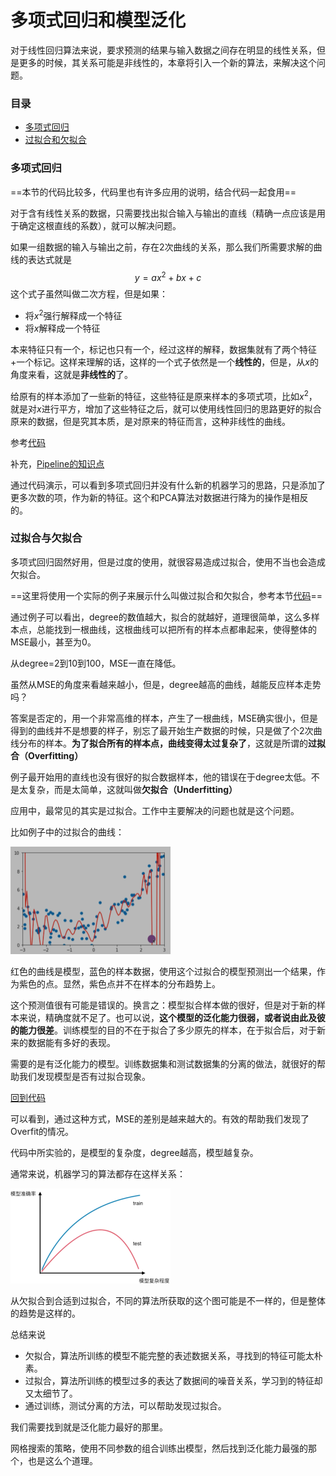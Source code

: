 # 多项式回归和模型泛化

对于线性回归算法来说，要求预测的结果与输入数据之间存在明显的线性关系，但是更多的时候，其关系可能是非线性的，本章将引入一个新的算法，来解决这个问题。

### 目录

* [多项式回归](#Polynomial-Regression)
* [过拟合和欠拟合](#Overfit-Underfit)

### <span id="Polynomial-Regression">多项式回归</span>

==本节的代码比较多，代码里也有许多应用的说明，结合代码一起食用==

对于含有线性关系的数据，只需要找出拟合输入与输出的直线（精确一点应该是用于确定这根直线的系数），就可以解决问题。

如果一组数据的输入与输出之前，存在2次曲线的关系，那么我们所需要求解的曲线的表达式就是
$$
y = ax^2 + bx +c
$$
这个式子虽然叫做二次方程，但是如果：

* 将$x^2$强行解释成一个特征
* 将$x$解释成一个特征

本来特征只有一个，标记也只有一个，经过这样的解释，数据集就有了两个特征+一个标记。这样来理解的话，这样的一个式子依然是一个**线性的**，但是，从$x$的角度来看，这就是**非线性的**了。

给原有的样本添加了一些新的特征，这些特征是原来样本的多项式项，比如$x^2$，就是对$x$进行平方，增加了这些特征之后，就可以使用线性回归的思路更好的拟合原来的数据，但是究其本质，是对原来的特征而言，这种非线性的曲线。

参考[代码](../notebooks/chp6-Polynomial-Regression-and-Model-Generalization/01-Polynomial-Regression.ipynb)

补充，[Pipeline的知识点](../notebooks/chp6-Polynomial-Regression-and-Model-Generalization/02-Polynomial-Regression-and-Pipeline.ipynb)

通过代码演示，可以看到多项式回归并没有什么新的机器学习的思路，只是添加了更多次数的项，作为新的特征。这个和PCA算法对数据进行降为的操作是相反的。

### <span id="Overfit-Underfit">过拟合与欠拟合</span>

多项式回归固然好用，但是过度的使用，就很容易造成过拟合，使用不当也会造成欠拟合。

==这里将使用一个实际的例子来展示什么叫做过拟合和欠拟合，参考本节[代码](../notebooks/chp6-Polynomial-Regression-and-Model-Generalization/03-Overfit-and-Underfit.ipynb)==

通过例子可以看出，degree的数值越大，拟合的就越好，道理很简单，这么多样本点，总能找到一根曲线，这根曲线可以把所有的样本点都串起来，使得整体的MSE最小，甚至为0。

从degree=2到10到100，MSE一直在降低。

虽然从MSE的角度来看越来越小，但是，degree越高的曲线，越能反应样本走势吗？

答案是否定的，用一个非常高维的样本，产生了一根曲线，MSE确实很小，但是得到的曲线并不是想要的样子，别忘了最开始生产数据的时候，只是做了个2次曲线分布的样本。**为了拟合所有的样本点，曲线变得太过复杂了**，这就是所谓的**过拟合（Overfitting）**

例子最开始用的直线也没有很好的拟合数据样本，他的错误在于degree太低。不是太复杂，而是太简单，这就叫做**欠拟合（Underfitting）**

应用中，最常见的其实是过拟合。工作中主要解决的问题也就是这个问题。

比如例子中的过拟合的曲线：

<p style="align:center"><img src="./pngs/Polynomial-Regression-and-Model-Generalization_1.png" style="zoom:25%; "/></p>

红色的曲线是模型，蓝色的样本数据，使用这个过拟合的模型预测出一个结果，作为紫色的点。显然，紫色点并不在样本的分布趋势上。

这个预测值很有可能是错误的。换言之：模型拟合样本做的很好，但是对于新的样本来说，精确度就不足了。也可以说，**这个模型的泛化能力很弱，或者说由此及彼的能力很差**。训练模型的目的不在于拟合了多少原先的样本，在于拟合后，对于新来的数据能有多好的表现。

需要的是有泛化能力的模型。训练数据集和测试数据集的分离的做法，就很好的帮助我们发现模型是否有过拟合现象。

[回到代码](../notebooks/chp6-Polynomial-Regression-and-Model-Generalization/04-Why-Train-Test-Split.ipynb)

可以看到，通过这种方式，MSE的差别是越来越大的。有效的帮助我们发现了Overfit的情况。

代码中所实验的，是模型的复杂度，degree越高，模型越复杂。

通常来说，机器学习的算法都存在这样关系：

<p style="align:center"><img src="./pngs/Polynomial-Regression-and-Model-Generalization_2.png" style="zoom:25%; "/></p>

从欠拟合到合适到过拟合，不同的算法所获取的这个图可能是不一样的，但是整体的趋势是这样的。

总结来说

* 欠拟合，算法所训练的模型不能完整的表述数据关系，寻找到的特征可能太朴素。
* 过拟合，算法所训练的模型过多的表达了数据间的噪音关系，学习到的特征却又太细节了。
* 通过训练，测试分离的方法，可以帮助发现过拟合。

我们需要找到就是泛化能力最好的那里。

网格搜索的策略，使用不同参数的组合训练出模型，然后找到泛化能力最强的那个，也是这么个道理。

